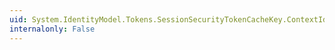 ```yaml
---
uid: System.IdentityModel.Tokens.SessionSecurityTokenCacheKey.ContextId
internalonly: False
---
```

